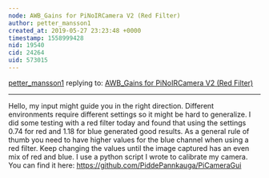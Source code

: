 ```yaml
---
node: AWB_Gains for PiNoIRCamera V2 (Red Filter)
author: petter_mansson1
created_at: 2019-05-27 23:23:48 +0000
timestamp: 1558999428
nid: 19540
cid: 24264
uid: 573015
---
```




[petter_mansson1](../profile/petter_mansson1) replying to: [AWB_Gains for PiNoIRCamera V2 (Red Filter)](../notes/kauemv2/05-27-2019/awb_gains-for-pinoircamera-v2-red-filter)

----
 Hello, my input might guide you in the right direction.
Different environments require different settings so it might be hard to generalize. 
I did some testing with a red filter today and found that using the settings 0.74 for red and 1.18 for blue generated good results. 
As a general rule of thumb you need to have higher values for the blue channel when using a red filter. Keep changing the values until the image captured has an even mix of red and blue. 
I use a python script I wrote to calibrate my camera. You can find it here: https://github.com/PiddePannkauga/PiCameraGui